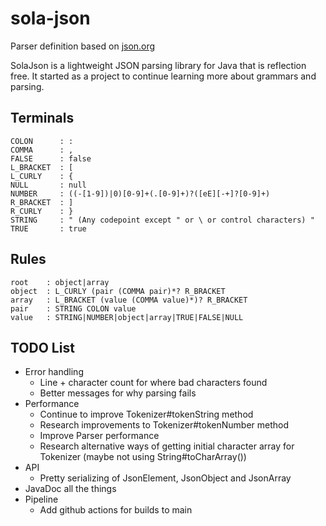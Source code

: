 # sola-json
Parser definition based on [json.org](https://www.json.org/json-en.html)

SolaJson is a lightweight JSON parsing library for Java that is reflection free.
It started as a project to continue learning more about grammars and parsing.

## Terminals
```
COLON      : :
COMMA      : ,
FALSE      : false
L_BRACKET  : [
L_CURLY    : {
NULL       : null
NUMBER     : ((-[1-9])|0)[0-9]+(.[0-9]+)?([eE][-+]?[0-9]+)
R_BRACKET  : ]
R_CURLY    : }
STRING     : " (Any codepoint except " or \ or control characters) "
TRUE       : true
```

## Rules
```
root    : object|array
object  : L_CURLY (pair (COMMA pair)*? R_BRACKET
array   : L_BRACKET (value (COMMA value)*)? R_BRACKET
pair    : STRING COLON value
value   : STRING|NUMBER|object|array|TRUE|FALSE|NULL
```


## TODO List
* Error handling
  * Line + character count for where bad characters found
  * Better messages for why parsing fails
* Performance
  * Continue to improve Tokenizer#tokenString method
  * Research improvements to Tokenizer#tokenNumber method
  * Improve Parser performance
  * Research alternative ways of getting initial character array for Tokenizer (maybe not using String#toCharArray())
* API
  * Pretty serializing of JsonElement, JsonObject and JsonArray
* JavaDoc all the things
* Pipeline
  * Add github actions for builds to main
